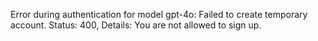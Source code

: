 Error during authentication for model gpt-4o: Failed to create temporary account. Status: 400, Details: You are not allowed to sign up.